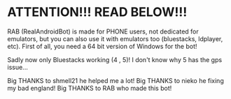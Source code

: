 # ATTENTION!!! READ BELOW!!!
RAB (RealAndroidBot) is made for PHONE users, not dedicated for emulators, but you can also use it with emulators too (bluestacks, ldplayer, etc).
First of all, you need a 64 bit version of Windows for the bot!


Sadly now only Bluestacks working (4 , 5)!
I don't know why 5 has the gps issue...

Big THANKS to shmell21 he helped me a lot!
Big THANKS to nieko he fixing my bad england!
Big THANKS to RAB who made this bot!
